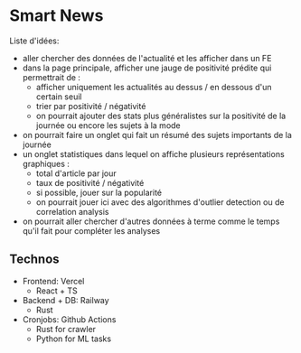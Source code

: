 # Smart News

Liste d'idées:

- aller chercher des données de l'actualité et les afficher dans un FE
- dans la page principale, afficher une jauge de positivité prédite qui permettrait de :
  - afficher uniquement les actualités au dessus / en dessous d'un certain seuil
  - trier par positivité / négativité
  - on pourrait ajouter des stats plus généralistes sur la positivité de la journée ou encore les sujets à la mode
- on pourrait faire un onglet qui fait un résumé des sujets importants de la journée
- un onglet statistiques dans lequel on affiche plusieurs représentations graphiques :
  - total d'article par jour
  - taux de positivité / négativité
  - si possible, jouer sur la popularité
  - on pourrait jouer ici avec des algorithmes d'outlier detection ou de correlation analysis
- on pourrait aller chercher d'autres données à terme comme le temps qu'il fait pour compléter les analyses

## Technos

- Frontend: Vercel
  - React + TS
- Backend + DB: Railway
  - Rust
- Cronjobs: Github Actions
  - Rust for crawler
  - Python for ML tasks
